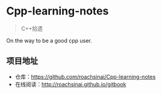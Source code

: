 # Cpp-learning-notes

> C++拾遗

On the way to be a good cpp user.

## 项目地址

- 仓库：https://github.com/roachsinai/Cpp-learning-notes
- 在线阅读：http://roachsinai.github.io/gitbook
